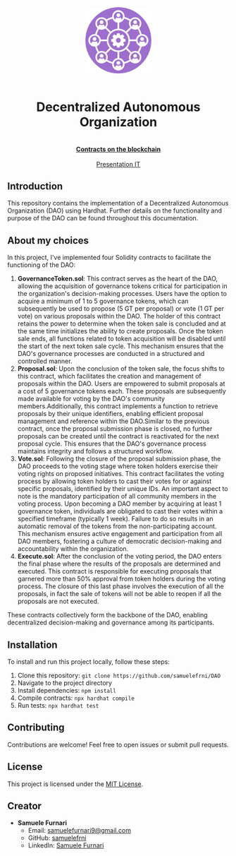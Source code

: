 <div align="center"><img src="./assets/img/R.png" width="150px"></div>
<br />
<div align="center">
  <h1 align="center">Decentralized Autonomous Organization</h1>

  <p align="center">
    <br />
    <a href=""><strong>Contracts on the blockchain</strong></a>
    <br />
    <br />
    <a href="./assets/pdf/">Presentation IT</a>
  </p>
</div>

## Introduction

This repository contains the implementation of a Decentralized Autonomous Organization (DAO) using Hardhat. Further details on the functionality and purpose of the DAO can be found throughout this documentation.

## About my choices

In this project, I've implemented four Solidity contracts to facilitate the functioning of the DAO:

1. **GovernanceToken.sol**: This contract serves as the heart of the DAO, allowing the acquisition of governance tokens critical for participation in the organization's decision-making processes. Users have the option to acquire a minimum of 1 to 5 governance tokens, which can subsequently be used to propose (5 GT per proposal) or vote (1 GT per vote) on various proposals within the DAO. The holder of this contract retains the power to determine when the token sale is concluded and at the same time initializes the ability to create proposals. Once the token sale ends, all functions related to token acquisition will be disabled until the start of the next token sale cycle. This mechanism ensures that the DAO's governance processes are conducted in a structured and controlled manner.
2. **Proposal.sol**: Upon the conclusion of the token sale, the focus shifts to this contract, which facilitates the creation and management of proposals within the DAO. Users are empowered to submit proposals at a cost of 5 governance tokens each. These proposals are subsequently made available for voting by the DAO's community members.Additionally, this contract implements a function to retrieve proposals by their unique identifiers, enabling efficient proposal management and reference within the DAO.Similar to the previous contract, once the proposal submission phase is closed, no further proposals can be created until the contract is reactivated for the next proposal cycle. This ensures that the DAO's governance process maintains integrity and follows a structured workflow.
3. **Vote.sol**: Following the closure of the proposal submission phase, the DAO proceeds to the voting stage where token holders exercise their voting rights on proposed initiatives. This contract facilitates the voting process by allowing token holders to cast their votes for or against specific proposals, identified by their unique IDs. An important aspect to note is the mandatory participation of all community members in the voting process. Upon becoming a DAO member by acquiring at least 1 governance token, individuals are obligated to cast their votes within a specified timeframe (typically 1 week). Failure to do so results in an automatic removal of the tokens from the non-participating account. This mechanism ensures active engagement and participation from all DAO members, fostering a culture of democratic decision-making and accountability within the organization.
4. **Execute.sol**: After the conclusion of the voting period, the DAO enters the final phase where the results of the proposals are determined and executed. This contract is responsible for executing proposals that garnered more than 50% approval from token holders during the voting process. The closure of this last phase involves the execution of all the proposals, in fact the sale of tokens will not be able to reopen if all the proposals are not executed.

These contracts collectively form the backbone of the DAO, enabling decentralized decision-making and governance among its participants.

## Installation

To install and run this project locally, follow these steps:

1. Clone this repository: `git clone https://github.com/samuelefrni/DAO`
2. Navigate to the project directory
3. Install dependencies: `npm install`
4. Compile contracts: `npx hardhat compile`
5. Run tests: `npx hardhat test`

## Contributing

Contributions are welcome! Feel free to open issues or submit pull requests.

## License

This project is licensed under the [MIT License](https://opensource.org/licenses/MIT).

## Creator

- **Samuele Furnari**
  - Email: samuelefurnari9@gmail.com
  - GitHub: [samuelefrni](https://github.com/samuelefrni)
  - LinkedIn: [Samuele Furnari](https://www.linkedin.com/in/samuele-furnari-a37567220/)
